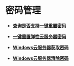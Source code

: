 # 密码管理<a name="ZH-CN_TOPIC_0112708161"></a>

-   **[查询是否支持一键重置密码](查询是否支持一键重置密码.md)**  

-   **[一键重置弹性云服务器密码](一键重置弹性云服务器密码.md)**  

-   **[Windows云服务器获取密码](Windows云服务器获取密码.md)**  

-   **[Windows云服务器清除密码](Windows云服务器清除密码.md)**  


